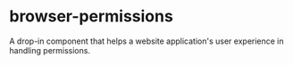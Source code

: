 # browser-permissions
A drop-in component that helps a website application's user experience in handling permissions.
